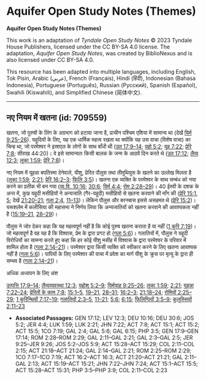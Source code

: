 # Aquifer Open Study Notes (Themes)

**Aquifer Open Study Notes (Themes)**

This work is an adaptation of *Tyndale Open Study Notes* © 2023 Tyndale House Publishers, licensed under the CC BY\-SA 4\.0 license. The adaptation, *Aquifer Open Study Notes*, was created by BiblioNexus and is also licensed under CC BY\-SA 4\.0\.

This resource has been adapted into multiple languages, including English, Tok Pisin, Arabic (عربي), French (Français), Hindi (हिंदी), Indonesian (Bahasa Indonesia), Portuguese (Português), Russian (Русский), Spanish (Español), Swahili (Kiswahili), and Simplified Chinese (简体中文).



--------------------------------

## नए नियम में खतना (id: 709559)

खतना, जो पुरुषों के लिंग के अग्रभाग को हटाया जाना है, प्राचीन पश्चिम एशिया में सामान्य था (देखें [यिर्म 9:25–26](https://ref.ly/Jer9:25-Jer9:26)). यहूदियों के लिए, यह एक धार्मिक महत्व रखता था क्योंकि यह उस वाचा (विशेष वाचा) का चिन्ह था, जो परमेश्वर ने इस्राएल के लोगों के साथ बाँधी थी ([उत 17:9–14](https://ref.ly/Gen17:9-Gen17:14); [यहो 5:2](https://ref.ly/Josh5:2); [यूह 7:22](https://ref.ly/John7:22); [प्रेरि 7:8](https://ref.ly/Acts7:8); सीराख 44:20\)। वे इसे सामान्यतः किसी बालक के जन्म के आठवें दिन करते थे ([उत 17:12](https://ref.ly/Gen17:12); [लैव्य 12:3](https://ref.ly/Lev12:3); [लूका 1:59](https://ref.ly/Luke1:59); [प्रेरि 7:8](https://ref.ly/Acts7:8))।

नए नियम में यूहन्ना बपतिस्मा देनेवाले, यीशु, प्रेरित पौलुस तथा तीमुथियुस के खतने का उल्लेख मिलता है ([लूका 1:59](https://ref.ly/Luke1:59); [2:21](https://ref.ly/Luke2:21); [प्रेरि 16:2–3](https://ref.ly/Acts16:2-Acts16:3); [फिलि 3:5](https://ref.ly/Phil3:5))। खतना एक व्यक्ति के परमेश्वर के साथ सम्बंध को नया करने का प्रतीक भी बन गया ([व्य.वि. 10:16](https://ref.ly/Deut10:16); [30:6](https://ref.ly/Deut30:6); [यिर्म 4:4](https://ref.ly/Jer4:4); [रोम 2:28–29](https://ref.ly/Rom2:28-Rom2:29))। 40 ईस्वी के दशक के अन्त में, कुछ यहूदी मसीहियों ने अन्यजाति (गैर\-यहूदी) मसीहियों से खतना करवाने की माँग की ([प्रेरि 15:1](https://ref.ly/Acts15:1), [5](https://ref.ly/Acts15:5); देखें [21:20–21](https://ref.ly/Acts21:20-Acts21:21); [गला 2:4](https://ref.ly/Gal2:4), [11–13](https://ref.ly/Gal2:11-Gal2:13))। लेकिन पौलुस और बरनबास इससे असहमत थे ([प्रेरि 15:2](https://ref.ly/Acts15:2))। यरूशलेम में कलीसिया की महासभा ने निर्णय लिया कि अन्यजातियों को खतना करवाने की आवश्यकता नहीं है ([15:19–21](https://ref.ly/Acts15:19-Acts15:21), [28–29](https://ref.ly/Acts15:28-Acts15:29))।

पौलुस ने जोर देकर कहा कि यह महत्वपूर्ण नहीं है कि कोई पुरुष खतना कराता है या नहीं ([1 कुरि 7:19](https://ref.ly/1Cor7:19))। जो महत्वपूर्ण है वह यह है कि विश्वास, प्रेम के द्वारा प्रगट हो ([गला 5:6](https://ref.ly/Gal5:6))। गलातियों में, पौलुस ने यहूदी विरोधियों का सामना करते हुए कहा कि हर कोई यीशु मसीह में विश्वास के द्वारा परमेश्वर के परिवार में शामिल होता है ([गला 2:14–21](https://ref.ly/Gal2:14-Gal2:21))। परमेश्वर द्वारा किसी व्यक्ति को स्वीकार करने के लिए खतना आवश्यक नहीं है ([गला 5:6](https://ref.ly/Gal5:6))। पापियों के लिए परमेश्वर की वाचा में प्रवेश का मार्ग यीशु के क्रूस पर मृत्यु के द्वारा ही सम्भव है ([गला 2:14–21](https://ref.ly/Gal2:14-Gal2:21))। 

अधिक अध्ययन के लिए अंश

[उत्पत्ति 17:9–14](https://ref.ly/Gen17:9-Gen17:14); [लैव्यव्यवस्था 12:3](https://ref.ly/Lev12:3); [यहोशू 5:2–9](https://ref.ly/Josh5:2-Josh5:9); [यिर्मयाह 9:25–26](https://ref.ly/Jer9:25-Jer9:26); [लूका 1:59](https://ref.ly/Luke1:59); [2:21](https://ref.ly/Luke2:21); [यूहन्ना 7:22–24](https://ref.ly/John7:22-John7:24); [प्रेरितों के काम 7:8](https://ref.ly/Acts7:8); [15:1–5](https://ref.ly/Acts15:1-Acts15:5), [19–21](https://ref.ly/Acts15:19-Acts15:21), [28–31](https://ref.ly/Acts15:28-Acts15:31); [16:2–3](https://ref.ly/Acts16:2-Acts16:3); [21:18–24](https://ref.ly/Acts21:18-Acts21:24); [रोमियों 2:25–29](https://ref.ly/Rom2:25-Rom2:29); [1 कुरिन्थियों 7:17–19](https://ref.ly/1Cor7:17-1Cor7:19); [गलातियों 2:3–5](https://ref.ly/Gal2:3-Gal2:5), [11–21](https://ref.ly/Gal2:11-Gal2:21); [5:6](https://ref.ly/Gal5:6); [6:15](https://ref.ly/Gal6:15); [फिलिप्पियों 3:5–9](https://ref.ly/Phil3:5-Phil3:9); [कुलुस्सियों 2:11–23](https://ref.ly/Col2:11-Col2:23)

* **Associated Passages:** GEN 17:12; LEV 12:3; DEU 10:16; DEU 30:6; JOS 5:2; JER 4:4; LUK 1:59; LUK 2:21; JHN 7:22; ACT 7:8; ACT 15:1; ACT 15:2; ACT 15:5; 1CO 7:19; GAL 2:4; GAL 5:6; GAL 6:15; PHP 3:5; GEN 17:9–GEN 17:14; ROM 2:28–ROM 2:29; GAL 2:11–GAL 2:21; GAL 2:3–GAL 2:5; JER 9:25–JER 9:26; JOS 5:2–JOS 5:9; ACT 15:28–ACT 15:29; COL 2:11–COL 2:15; ACT 21:18–ACT 21:24; GAL 2:14–GAL 2:21; ROM 2:25–ROM 2:29; 1CO 7:17–1CO 7:19; ACT 16:2–ACT 16:3; ACT 21:20–ACT 21:21; GAL 2:11–GAL 2:13; ACT 15:19–ACT 15:21; JHN 7:22–JHN 7:24; ACT 15:1–ACT 15:5; ACT 15:28–ACT 15:31; PHP 3:5–PHP 3:9; COL 2:11–COL 2:23

